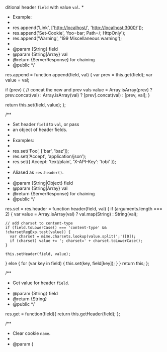 ditional header `field` with value `val`.
 *
 * Example:
 *
 *    res.append('Link', ['<http://localhost/>', '<http://localhost:3000/>']);
 *    res.append('Set-Cookie', 'foo=bar; Path=/; HttpOnly');
 *    res.append('Warning', '199 Miscellaneous warning');
 *
 * @param {String} field
 * @param {String|Array} val
 * @return {ServerResponse} for chaining
 * @public
 */

res.append = function append(field, val) {
  var prev = this.get(field);
  var value = val;

  if (prev) {
    // concat the new and prev vals
    value = Array.isArray(prev) ? prev.concat(val)
      : Array.isArray(val) ? [prev].concat(val)
      : [prev, val];
  }

  return this.set(field, value);
};

/**
 * Set header `field` to `val`, or pass
 * an object of header fields.
 *
 * Examples:
 *
 *    res.set('Foo', ['bar', 'baz']);
 *    res.set('Accept', 'application/json');
 *    res.set({ Accept: 'text/plain', 'X-API-Key': 'tobi' });
 *
 * Aliased as `res.header()`.
 *
 * @param {String|Object} field
 * @param {String|Array} val
 * @return {ServerResponse} for chaining
 * @public
 */

res.set =
res.header = function header(field, val) {
  if (arguments.length === 2) {
    var value = Array.isArray(val)
      ? val.map(String)
      : String(val);

    // add charset to content-type
    if (field.toLowerCase() === 'content-type' && !charsetRegExp.test(value)) {
      var charset = mime.charsets.lookup(value.split(';')[0]);
      if (charset) value += '; charset=' + charset.toLowerCase();
    }

    this.setHeader(field, value);
  } else {
    for (var key in field) {
      this.set(key, field[key]);
    }
  }
  return this;
};

/**
 * Get value for header `field`.
 *
 * @param {String} field
 * @return {String}
 * @public
 */

res.get = function(field){
  return this.getHeader(field);
};

/**
 * Clear cookie `name`.
 *
 * @param {